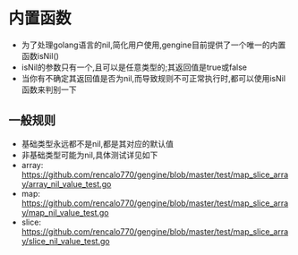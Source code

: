 # 内置函数
- 为了处理golang语言的nil,简化用户使用,gengine目前提供了一个唯一的内置函数isNil()
- isNil的参数只有一个,且可以是任意类型的;其返回值是true或false
- 当你有不确定其返回值是否为nil,而导致规则不可正常执行时,都可以使用isNil函数来判别一下

## 一般规则
- 基础类型永远都不是nil,都是其对应的默认值
- 非基础类型可能为nil,具体测试详见如下
- array:  https://github.com/rencalo770/gengine/blob/master/test/map_slice_array/array_nil_value_test.go
- map:    https://github.com/rencalo770/gengine/blob/master/test/map_slice_array/map_nil_value_test.go
- slice:  https://github.com/rencalo770/gengine/blob/master/test/map_slice_array/slice_nil_value_test.go


